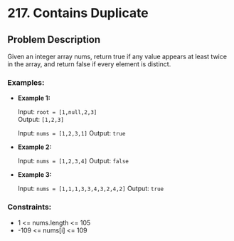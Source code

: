 # 217. Contains Duplicate

## Problem Description

Given an integer array nums, return true if any value appears at least twice in the array, and return false if every element is distinct.

### Examples:
 
- **Example 1:**

    Input: `root = [1,null,2,3]`\
    Output: `[1,2,3]`

    Input: `nums = [1,2,3,1]`
    Output: `true`

- **Example 2:**

    Input: `nums = [1,2,3,4]`
    Output: `false`
    
- **Example 3:**

    Input: `nums = [1,1,1,3,3,4,3,2,4,2]`
    Output: `true`

### Constraints:

- 1 <= nums.length <= 105
- -109 <= nums[i] <= 109
